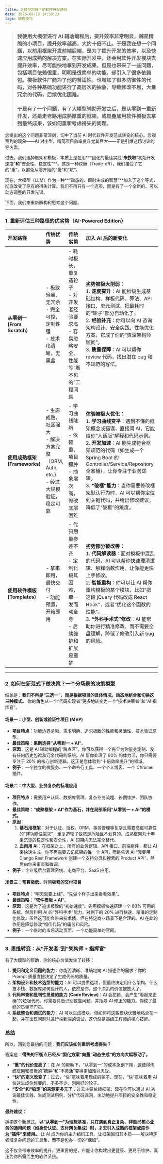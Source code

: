 ```yaml
---
title: 大模型加持下的软件开发路线
date: 2025-06-28 14:39:23
tags: 编程技巧
---
```


> ### 我使用大模型进行 AI 辅助编程后，提升效率非常明显，越是精简的小项目，提升效率越高，大约十倍不止。于是我在想一个问题，以前用框架开发前端后端，是为了提升开发的效率，以及快速应用成熟的解决方案。在实际开发中，还会用软件开发模块去提升效率，尽可能快地拿到开发成果，但是也带来了一些问题，包括项目依赖很重，明明是很简单的功能，却引入了很多依赖包。模板软件厂商为了他的普适性，也增加了很多防御性的代码，对各种基础功能进行了高层次的抽象，导致修改不易，大量冗余的代码，后续优化困难。
>
> ### 于是有了一个问题，有了大模型辅助开发之后，是从零到一重新开发，还是走老路用成熟厚重的框架，或是叠加用软件模板去拿到最终成果，该如何重新考虑得失的问题。

您提出的这个问题非常深刻，切中了当前 AI 时代软件开发范式转变的核心。您观察到的现象——AI 对小型、精简项目效率提升尤其巨大——正是引爆这场讨论的导火索。

过去，我们选择框架和模板，本质上是在用**“固化的最佳实践”**来换取**“初始开发速度”**和**“安全性、稳定性”**。这是一种权衡（Trade-off），我们接受了它的“重”，以避免从零开始的“慢”和“坑”。

现在，大模型（LLM）作为一种**“动态的、即时生成的智慧”**加入了这个等式，彻底改变了原有的得失计算。我们不再只有一个选项，而是有了一个全新的、可以动态调整的开发光谱。

下面，我们来重新解构和思考这个问题。

---

### 1. 重新评估三种路径的优劣势（AI-Powered Edition）

| 开发路径                      | 传统优势                                                     | 传统劣势                                                     | **加入 AI 后的新变化**                                       |
| :---------------------------- | :----------------------------------------------------------- | :----------------------------------------------------------- | :----------------------------------------------------------- |
| **从零到一 (From Scratch)**   | - 极致轻量、无冗余<br>- 完全可控，定制性强<br>- 技术栈清晰，无黑盒 | - 耗时极长，重复造轮子<br>- 对开发者经验要求高<br>- 容易忽略安全、性能等“看不见的”工程问题 | **劣势被极大削弱：**<br>1. **速度提升**：AI 能秒级生成基础结构、样板代码、算法、API 接口、单元测试，把最耗时的“轮子”部分自动化了。<br>2. **经验补充**：你可以向 AI 咨询架构设计、安全实践、性能优化方案，它成了你的“资深架构师顾问”。<br>3. **质量保障**：AI 可以帮你 review 代码，找出潜在 bug 和不规范的写法。 |
| **使用成熟框架 (Frameworks)** | - 生态成熟，社区强大<br>- 解决方案完整（ORM, Auth, etc.）<br>- 经过大规模验证，稳定可靠 | - 学习曲线陡峭<br>- 依赖重，项目臃肿<br>- 抽象层次高，修改底层困难 | **体验被极大优化：**<br>1. **学习曲线变平**：遇到不懂的框架概念或错误，直接问 AI，它能给你“人话版”解释和代码示例。<br>2. **开发加速**：AI 能生成符合框架规范的代码（如生成一个 Spring Boot 的 Controller/Service/Repository 全家桶），让你专注于业务逻辑。<br>3. **“破框”能力**：当你需要修改框架默认行为时，AI 可以帮你定位到关键代码，并给出修改建议，降低了“破框”的难度。 |
| **使用软件模板 (Templates)**  | - 拿来即用，最快交付<br>- 功能预置，开箱即用                 | - 代码质量参差不齐<br>- 定制化极其困难，牵一发而动全身<br>- 后续维护和扩展是噩梦 | **劣势部分被改善：**<br>1. **代码解读器**：面对模板中混乱的代码，AI 可以帮你快速理清逻辑、解释函数作用，让你能更快上手修改。<br>2. **智能重构**：你可以让 AI 帮你重构模板的某个模块，比如“把这段 jQuery 代码改成 React Hook”，或者“优化这个函数的性能”。<br>3. **“外科手术式”修改**：AI 能帮助你进行精准修改，而不需要全盘理解，降低了修改引入新 bug 的风险。 |

---

### 2. 如何在新范式下做决策？一个分场景的决策模型

结论是：**我们不再是“三选一”，而是根据项目的具体情况，动态地组合和切换这三种模式。** 你的角色从一个“代码实现者”更多地转变为一个“技术决策者”和“AI 指挥官”。

#### 场景一：小型、创新或验证性项目 (MVP)
- **项目特点**：功能边界清晰、需求明确、追求极致的性能和灵活性、技术验证原型。
- **最佳策略**：**果断选择“从零到一 + AI”**。
- **原因**：这是 AI 辅助编程的“甜点区”。你可以获得一个完全为你量身定制、没有任何历史包袱和冗余代码的系统。AI 帮你处理了 80% 的体力活，你只需要专注于 20% 的核心创新逻辑。这正是您体验到“十倍效率提升”的领域。
- **例子**：一个独立的微服务、一个命令行工具、一个个人博客、一个 Chrome 插件。

#### 场景二：中大型、业务复杂的标准应用
- **项目特点**：需要用户认证、数据库管理、复杂业务流程、长期维护、团队协作。
- **最佳策略**：**“成熟框架 + AI”作为基石，并在局部采用“从零到一 + AI”的模式。**
- **原因**：
    1. **基石用框架**：对于认证、授权、ORM、事务管理等复杂且需要高度可靠性的“非功能性需求”，重复造轮子依然是危险且不划算的。成熟框架几十年来沉淀的稳定性和安全性，AI 短期内无法完全替代。
    2. **血肉用 AI**：在框架之上，所有的业务逻辑、API 接口、前端组件，都让 AI 来快速生成。你不再需要去记框架的每一个 API，而是告诉 AI “我要用 Django Rest Framework 创建一个支持分页和搜索的 Product API”，然后由你来审查和微调。
- **例子**：企业级后台管理系统、电商平台、SaaS 应用。

#### 场景三：预算极低、时间极紧的交付项目
- **项目特点**：“明天就要上线”、“先做个样子出来看看效果”。
- **最佳策略**：**“软件模板 + AI”**。
- **原因**：这是为了追求极致的“初始速度”。先用模板快速搭建一个 80% 可用的系统，然后利用 AI 的“外科手术”能力，对剩下的 20% 进行快速、精准的定制化修改。虽然这可能会带来技术债，但在特定商业场景下是合理的。AI 在此的作用是降低修改“祖传代码”的痛苦和风险。
- **例子**：一个临时的市场活动页面、一个功能简单的官网。

---

### 3. 思维转变：从“开发者”到“架构师 + 指挥官”

有了大模型的帮助，你的核心价值发生了转移：

1.  **提问和定义问题的能力**：你能否清晰、准确地向 AI 描述你的需求？你的 Prompt 质量直接决定了生成代码的质量。
2.  **架构设计和技术选型的能力**：AI 可以提供选项，但最终决定用什么架构、什么技术栈、数据库如何设计的人，依然是你。这个决策的价值被放大了。
3.  **代码审查和批判性思维的能力 (Code Review)**：AI 会犯错，会产生“看起来正确”的垃圾代码。你需要具备识别这些问题、并指导 AI 修正的能力。你成了最终的质量守门员。
4.  **系统整合和调试的能力**：AI 可以生成模块，但如何将这些模块优雅地粘合在一起，并在出现问题时进行端到端的调试，这仍然是高级工程师的核心技能。

### 总结

所以，回到您最初的问题：**我们应该如何重新考虑得失？**

答案是：**得失的平衡点已经从“固化方案”向量“动态生成”的方向大幅移动了。**

- **“重”的代价变高了**：在 AI 的帮助下，“从零到一”的成本急剧下降，这使得传统框架和模板的“臃肿”和“不灵活”变得更加难以忍受。
- **“快”的定义改变了**：过去，“快”意味着用现成的轮子。现在，“快”意味着用 AI 快速生成你想要的、不多不少、刚刚好的轮子。
- **“安全”和“稳定”的来源更多元了**：过去主要依赖框架，现在你可以通过 AI 咨询最佳实践、生成测试用例、分析代码漏洞，主动地提升项目的安全性和稳定性。

**最终建议：**

拥抱这个新范式。**以“从零到一”为理想基准，只在遇到真正复杂、非自己核心业务的通用问题（如身份认证、支付网关集成）时，才去引入成熟的框架或库作为“插件”来使用。** 让 AI 成为你的主力编码工具，让框架回归其本质——解决特定领域复杂问题的工具集，而不是包办一切的“保姆”。

这不仅会带来效率的提升，更重要的是，它能让你构建出更健康、更易于维护、真正为你所需而生的软件系统。
